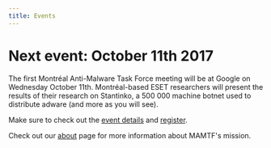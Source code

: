 ```yaml
---
title: Events
---
```


# Next event: October 11th 2017

The first Montréal Anti-Malware Task Force meeting will be at Google on
Wednesday October 11th. Montréal-based ESET researchers will present the results
of their research on Stantinko, a 500 000 machine botnet used to distribute
adware (and more as you will see).

Make sure to check out the [event details](/2017/10/05/statinko.html) and
[register](https://www.eventbrite.com/e/montreal-malware-analysis-eset-stantinko-tickets-38285507985).

Check out our [about](/about.html) page for more information about MAMTF's
mission.
